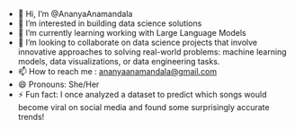 - 👋 Hi, I’m @AnanyaAnamandala
- 👀 I’m interested in building data science solutions
- 🌱 I’m currently learning working with Large Language Models   
- 💞️ I’m looking to collaborate on data science projects that involve innovative approaches to solving real-world problems: machine learning models, data visualizations, or data engineering tasks.
- 📫 How to reach me : ananyaanamandala@gmail.com
- 😄 Pronouns: She/Her
- ⚡ Fun fact: I once analyzed a dataset to predict which songs would become viral on social media and found some surprisingly accurate trends!

<!---
AnanyaAnamandala/AnanyaAnamandala is a ✨ special ✨ repository because its `README.md` (this file) appears on your GitHub profile.
You can click the Preview link to take a look at your changes.
--->
